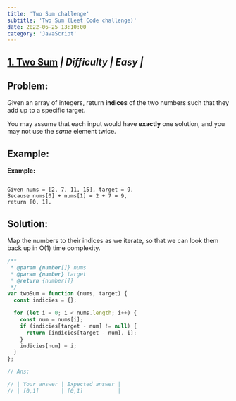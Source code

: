 ```yaml
---
title: 'Two Sum challenge'
subtitle: 'Two Sum (Leet Code challenge)'
date: 2022-06-25 13:10:00
category: 'JavaScript'
---
```


## [1. Two Sum](https://leetcode.com/problems/two-sum/description/) **_| Difficulty | Easy |_**

## Problem:

Given an array of integers, return **indices** of the two numbers such that they add up to a specific target.

You may assume that each input would have **exactly** one solution, and you may not use the _same_ element twice.

## Example:

**Example:**

```

Given nums = [2, 7, 11, 15], target = 9,
Because nums[0] + nums[1] = 2 + 7 = 9,
return [0, 1].

```

## Solution:

Map the numbers to their indices as we iterate, so that we can look them back up in O(1) time complexity.

```javascript
/**
 * @param {number[]} nums
 * @param {number} target
 * @return {number[]}
 */
var twoSum = function (nums, target) {
  const indicies = {};

  for (let i = 0; i < nums.length; i++) {
    const num = nums[i];
    if (indicies[target - num] != null) {
      return [indicies[target - num], i];
    }
    indicies[num] = i;
  }
};

// Ans:

// | Your answer | Expected answer |
// | [0,1]       | [0,1]           |
```
